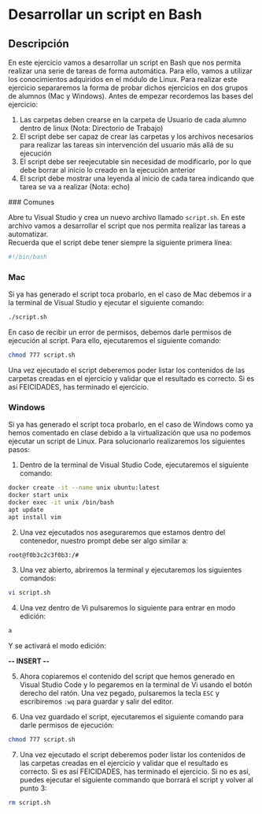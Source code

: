 # Desarrollar un script en Bash

## Descripción

En este ejercicio vamos a desarrollar un script en Bash que nos permita realizar una serie de tareas de forma automática. Para ello, vamos a utilizar los conocimientos adquiridos en el módulo de Linux. Para realizar este ejercicio separaremos la forma de probar dichos ejercicios en dos grupos de alumnos (Mac y Windows). 
Antes de empezar recordemos las bases del ejercicio:

1) Las carpetas deben crearse en la carpeta de Usuario de cada alumno dentro de linux (Nota: Directorio de Trabajo)
2) El script debe ser capaz de crear las carpetas y los archivos necesarios para realizar las tareas sin intervención del usuario más allá de su ejecución
3) El script debe ser reejecutable sin necesidad de modificarlo, por lo que debe borrar al inicio lo creado en la ejecución anterior
4) El script debe mostrar una leyenda al inicio de cada tarea indicando que tarea se va a realizar (Nota: echo)

### Comunes

Abre tu Visual Studio y crea un nuevo archivo llamado `script.sh`. En este archivo vamos a desarrollar el script que nos permita realizar las tareas a automatizar.  
Recuerda que el script debe tener siempre la siguiente primera línea:

```bash
#!/bin/bash
```


### Mac

Si ya has generado el script toca probarlo, en el caso de Mac debemos ir a la terminal de Visual Studio y ejecutar el siguiente comando:

```bash
./script.sh
```
En caso de recibir un error de permisos, debemos darle permisos de ejecución al script. Para ello, ejecutaremos el siguiente comando:

```bash
chmod 777 script.sh
```
Una vez ejecutado el script deberemos poder listar los contenidos de las carpetas creadas en el ejercicio y validar que el resultado es correcto. Si es así FEICIDADES, has terminado el ejercicio.


### Windows

Si ya has generado el script toca probarlo, en el caso de Windows como ya hemos comentado en clase debido a la virtualización que usa no podemos ejecutar un script de Linux. Para solucionarlo realizaremos los siguientes pasos:

1) Dentro de la terminal de Visual Studio Code, ejecutaremos el siguiente comando:

```bash
docker create -it --name unix ubuntu:latest
docker start unix
docker exec -it unix /bin/bash
apt update
apt install vim
```

2) Una vez ejecutados nos aseguraremos que estamos dentro del contenedor, nuestro prompt debe ser algo similar a:

```bash
root@f0b3c2c3f0b3:/#
```

3) Una vez abierto, abriremos la terminal y ejecutaremos los siguientes comandos:

```bash
vi script.sh
```

4) Una vez dentro de Vi pulsaremos lo siguiente para entrar en modo edición:

```bash
a
```
Y se activará el modo edición:

**-- INSERT --**

5) Ahora copiaremos el contenido del script que hemos generado en Visual Studio Code y lo pegaremos en la terminal de Vi usando el botón derecho del ratón. Una vez pegado, pulsaremos la tecla `ESC` y escribiremos `:wq` para guardar y salir del editor.

6) Una vez guardado el script, ejecutaremos el siguiente comando para darle permisos de ejecución:

```bash
chmod 777 script.sh
```

7) Una vez ejecutado el script deberemos poder listar los contenidos de las carpetas creadas en el ejercicio y validar que el resultado es correcto. Si es así FEICIDADES, has terminado el ejercicio. Si no es así, puedes ejecutar el siguiente commando que borrará el script y volver al punto 3:

```bash
rm script.sh
```


